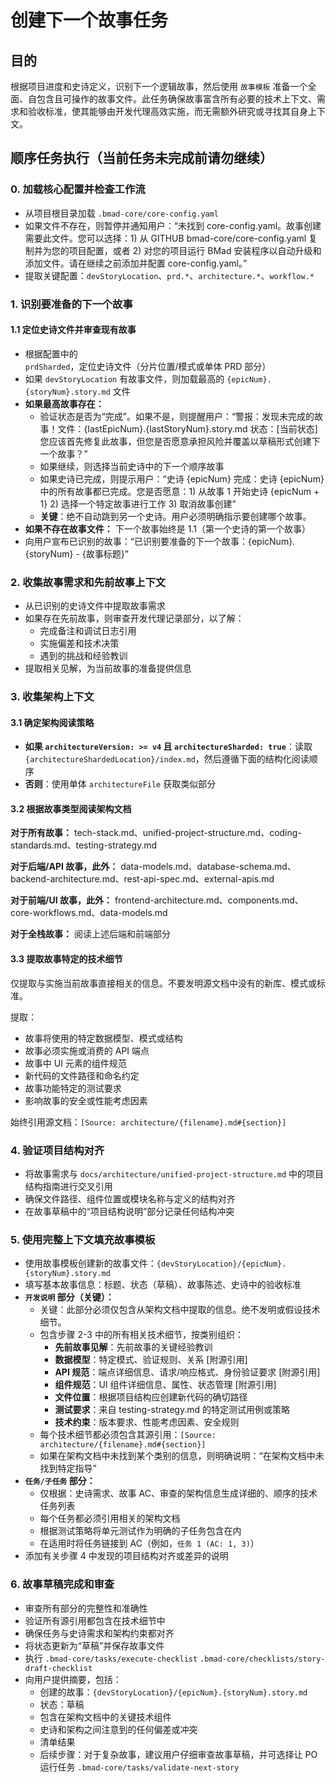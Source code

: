 # 创建下一个故事任务

## 目的

根据项目进度和史诗定义，识别下一个逻辑故事，然后使用 `故事模板` 准备一个全面、自包含且可操作的故事文件。此任务确保故事富含所有必要的技术上下文、需求和验收标准，使其能够由开发代理高效实施，而无需额外研究或寻找其自身上下文。

## 顺序任务执行（当前任务未完成前请勿继续）

### 0. 加载核心配置并检查工作流

- 从项目根目录加载 `.bmad-core/core-config.yaml`
- 如果文件不存在，则暂停并通知用户：“未找到 core-config.yaml。故事创建需要此文件。您可以选择：1) 从 GITHUB bmad-core/core-config.yaml 复制并为您的项目配置，或者 2) 对您的项目运行 BMad 安装程序以自动升级和添加文件。请在继续之前添加并配置 core-config.yaml。”
- 提取关键配置：`devStoryLocation`、`prd.*`、`architecture.*`、`workflow.*`

### 1. 识别要准备的下一个故事

#### 1.1 定位史诗文件并审查现有故事

- 根据配置中的 `prdSharded`，定位史诗文件（分片位置/模式或单体 PRD 部分）
- 如果 `devStoryLocation` 有故事文件，则加载最高的 `{epicNum}.{storyNum}.story.md` 文件
- **如果最高故事存在：**
  - 验证状态是否为“完成”。如果不是，则提醒用户：“警报：发现未完成的故事！文件：{lastEpicNum}.{lastStoryNum}.story.md 状态：[当前状态] 您应该首先修复此故事，但您是否愿意承担风险并覆盖以草稿形式创建下一个故事？”
  - 如果继续，则选择当前史诗中的下一个顺序故事
  - 如果史诗已完成，则提示用户：“史诗 {epicNum} 完成：史诗 {epicNum} 中的所有故事都已完成。您是否愿意：1) 从故事 1 开始史诗 {epicNum + 1} 2) 选择一个特定故事进行工作 3) 取消故事创建”
  - **关键**：绝不自动跳到另一个史诗。用户必须明确指示要创建哪个故事。
- **如果不存在故事文件：** 下一个故事始终是 1.1（第一个史诗的第一个故事）
- 向用户宣布已识别的故事：“已识别要准备的下一个故事：{epicNum}.{storyNum} - {故事标题}”

### 2. 收集故事需求和先前故事上下文

- 从已识别的史诗文件中提取故事需求
- 如果存在先前故事，则审查开发代理记录部分，以了解：
  - 完成备注和调试日志引用
  - 实施偏差和技术决策
  - 遇到的挑战和经验教训
- 提取相关见解，为当前故事的准备提供信息

### 3. 收集架构上下文

#### 3.1 确定架构阅读策略

- **如果 `architectureVersion: >= v4` 且 `architectureSharded: true`**：读取 `{architectureShardedLocation}/index.md`，然后遵循下面的结构化阅读顺序
- **否则**：使用单体 `architectureFile` 获取类似部分

#### 3.2 根据故事类型阅读架构文档

**对于所有故事：** tech-stack.md、unified-project-structure.md、coding-standards.md、testing-strategy.md

**对于后端/API 故事，此外：** data-models.md、database-schema.md、backend-architecture.md、rest-api-spec.md、external-apis.md

**对于前端/UI 故事，此外：** frontend-architecture.md、components.md、core-workflows.md、data-models.md

**对于全栈故事：** 阅读上述后端和前端部分

#### 3.3 提取故事特定的技术细节

仅提取与实施当前故事直接相关的信息。不要发明源文档中没有的新库、模式或标准。

提取：

- 故事将使用的特定数据模型、模式或结构
- 故事必须实施或消费的 API 端点
- 故事中 UI 元素的组件规范
- 新代码的文件路径和命名约定
- 故事功能特定的测试要求
- 影响故事的安全或性能考虑因素

始终引用源文档：`[Source: architecture/{filename}.md#{section}]`

### 4. 验证项目结构对齐

- 将故事需求与 `docs/architecture/unified-project-structure.md` 中的项目结构指南进行交叉引用
- 确保文件路径、组件位置或模块名称与定义的结构对齐
- 在故事草稿中的“项目结构说明”部分记录任何结构冲突

### 5. 使用完整上下文填充故事模板

- 使用故事模板创建新的故事文件：`{devStoryLocation}/{epicNum}.{storyNum}.story.md`
- 填写基本故事信息：标题、状态（草稿）、故事陈述、史诗中的验收标准
- **`开发说明` 部分（关键）：**
  - 关键：此部分必须仅包含从架构文档中提取的信息。绝不发明或假设技术细节。
  - 包含步骤 2-3 中的所有相关技术细节，按类别组织：
    - **先前故事见解**：先前故事的关键经验教训
    - **数据模型**：特定模式、验证规则、关系 [附源引用]
    - **API 规范**：端点详细信息、请求/响应格式、身份验证要求 [附源引用]
    - **组件规范**：UI 组件详细信息、属性、状态管理 [附源引用]
    - **文件位置**：根据项目结构应创建新代码的确切路径
    - **测试要求**：来自 testing-strategy.md 的特定测试用例或策略
    - **技术约束**：版本要求、性能考虑因素、安全规则
  - 每个技术细节都必须包含其源引用：`[Source: architecture/{filename}.md#{section}]`
  - 如果在架构文档中未找到某个类别的信息，则明确说明：“在架构文档中未找到特定指导”
- **`任务/子任务` 部分：**
  - 仅根据：史诗需求、故事 AC、审查的架构信息生成详细的、顺序的技术任务列表
  - 每个任务都必须引用相关的架构文档
  - 根据测试策略将单元测试作为明确的子任务包含在内
  - 在适用时将任务链接到 AC（例如，`任务 1 (AC: 1, 3)`）
- 添加有关步骤 4 中发现的项目结构对齐或差异的说明

### 6. 故事草稿完成和审查

- 审查所有部分的完整性和准确性
- 验证所有源引用都包含在技术细节中
- 确保任务与史诗需求和架构约束都对齐
- 将状态更新为“草稿”并保存故事文件
- 执行 `.bmad-core/tasks/execute-checklist` `.bmad-core/checklists/story-draft-checklist`
- 向用户提供摘要，包括：
  - 创建的故事：`{devStoryLocation}/{epicNum}.{storyNum}.story.md`
  - 状态：草稿
  - 包含在架构文档中的关键技术组件
  - 史诗和架构之间注意到的任何偏差或冲突
  - 清单结果
  - 后续步骤：对于复杂故事，建议用户仔细审查故事草稿，并可选择让 PO 运行任务 `.bmad-core/tasks/validate-next-story`

